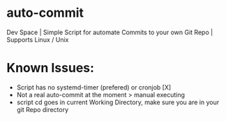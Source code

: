 # auto-commit
Dev Space | Simple Script for automate Commits to your own Git Repo | Supports Linux / Unix

# Known Issues:

- Script has no systemd-timer (prefered) or cronjob [X]
- Not a real auto-commit at the moment > manual executing
- script cd goes in current Working Directory, make sure you are in your git Repo directory
